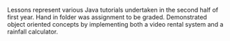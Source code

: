 Lessons represent various Java tutorials undertaken in the second half of first year. Hand in folder was assignment to be graded. 
Demonstrated object oriented concepts by implementing both a video rental system and a rainfall calculator. 
